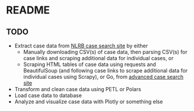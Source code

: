 # README

## TODO

- Extract case data from [NLRB case search site](https://nlrb.gov/search/case) by either
    - Manually downloading CSV(s) of case data, then parsing CSV(s) for case links and scraping additional data for individual cases, or
    - Scraping HTML tables of case data using requests and BeautifulSoup (and following case links to scrape additional data for individual cases using Scrapy), or Go, from [advanced case search site](https://www.nlrb.gov/advanced-search)
- Transform and clean case data using PETL or Polars
- Load case data to database
- Analyze and visualize case data with Plotly or something else